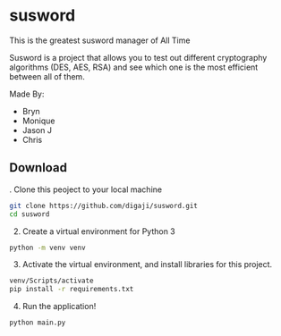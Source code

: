 # susword
This is the greatest susword manager of All Time

Susword is a project that allows you to test out different cryptography algorithms (DES, AES, RSA) and see which one is the most efficient between all of them.

Made By:
- Bryn
- Monique
- Jason J
- Chris

## Download

.  Clone this peoject to your local machine
```bash
git clone https://github.com/digaji/susword.git
cd susword
```
2.  Create a virtual environment for Python 3
```bash
python -m venv venv
```

3. Activate the virtual environment, and install libraries for this project.
```bash
venv/Scripts/activate
pip install -r requirements.txt
```

4. Run the application!
```bash
python main.py
```